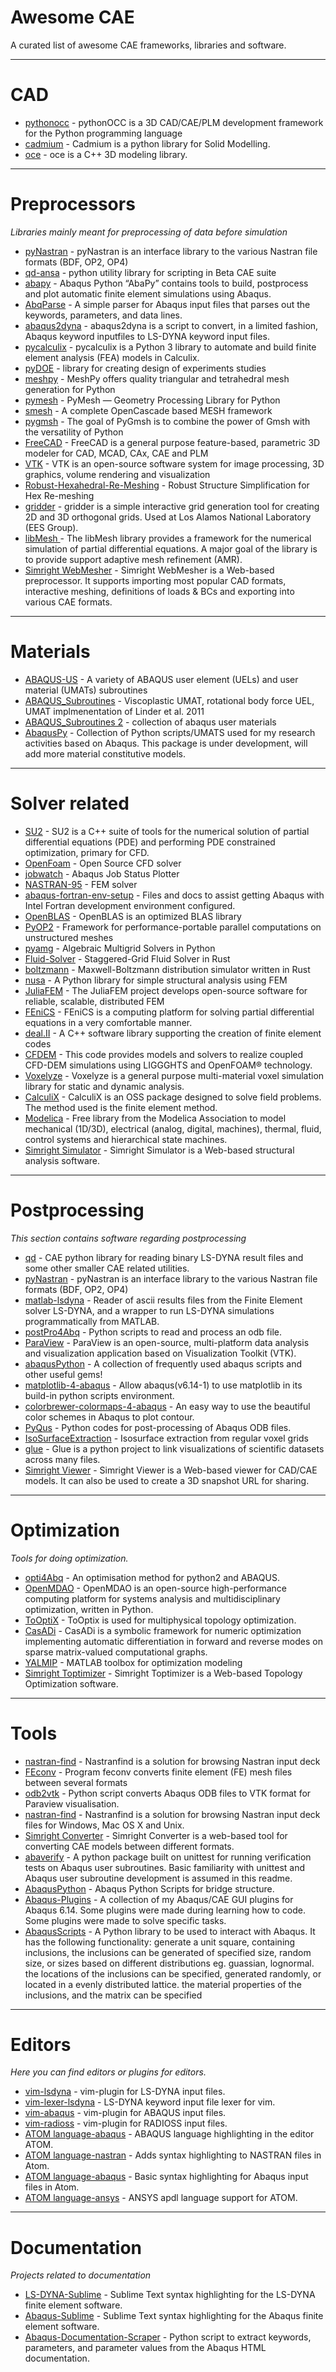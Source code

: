 # Awesome CAE
A curated list of awesome CAE frameworks, libraries and software. 

--------
# CAD

* [pythonocc](https://github.com/tpaviot/pythonocc) - pythonOCC is a 3D CAD/CAE/PLM development framework for the Python programming language
* [cadmium](https://github.com/jay3sh/cadmium) - Cadmium is a python library for Solid Modelling.
* [oce](https://github.com/tpaviot/oce) - oce is a C++ 3D modeling library.


---------------
# Preprocessors

*Libraries mainly meant for preprocessing of data before simulation*

* [pyNastran](https://github.com/SteveDoyle2/pyNastran) - pyNastran is an interface library to the various Nastran file formats (BDF, OP2, OP4)
* [qd-ansa](https://github.com/qd-cae/qd-ansa) - python utility library for scripting in Beta CAE suite
* [abapy](https://github.com/lcharleux/abapy) - Abaqus Python “AbaPy” contains tools to build, postprocess and plot automatic finite element simulations using Abaqus.
* [AbqParse](https://github.com/crmccreary/AbqParse) - A simple parser for Abaqus input files that parses out the keywords, parameters, and data lines.
* [abaqus2dyna](https://github.com/tbhartman/abaqus2dyna) - abaqus2dyna is a script to convert, in a limited fashion, Abaqus keyword inputfiles to LS-DYNA keyword input files.
* [pycalculix](https://github.com/spacether/pycalculix) - pycalculix is a Python 3 library to automate and build finite element analysis (FEA) models in Calculix.
* [pyDOE](https://github.com/tisimst/pyDOE) - library for creating design of experiments studies
* [meshpy](https://mathema.tician.de/software/meshpy) - MeshPy offers quality triangular and tetrahedral mesh generation for Python
* [pymesh](http://pymesh.readthedocs.io/en/latest) - PyMesh — Geometry Processing Library for Python
* [smesh](https://github.com/tpaviot/smesh) - A complete OpenCascade based MESH framework
* [pygmsh](https://github.com/nschloe/pygmsh) - The goal of PyGmsh is to combine the power of Gmsh with the versatility of Python
* [FreeCAD](https://github.com/FreeCAD/FreeCAD) - FreeCAD is a general purpose feature-based, parametric 3D modeler for CAD, MCAD, CAx, CAE and PLM
* [VTK](https://github.com/Kitware/VTK) - VTK is an open-source software system for image processing, 3D graphics, volume rendering and visualization
* [Robust-Hexahedral-Re-Meshing](https://github.com/gaoxifeng/Robust-Hexahedral-Re-Meshing) - Robust Structure Simplification for Hex Re-meshing
* [gridder](https://github.com/lanl/gridder) - gridder is a simple interactive grid generation tool for creating 2D and 3D orthogonal grids. Used at Los Alamos National Laboratory (EES Group). 
* [libMesh ](https://github.com/libMesh/libmesh) - The libMesh library provides a framework for the numerical simulation of partial differential equations. A major goal of the library is to provide support adaptive mesh refinement (AMR).
* [Simright WebMesher](https://www.simright.com/apps/simright-webmesher) - Simright WebMesher is a Web-based preprocessor. It supports importing most popular CAD formats, interactive meshing, definitions of loads & BCs and exporting into various CAE formats.

-----------
# Materials
* [ABAQUS-US](https://github.com/jgomezc1/ABAQUS-US) - A variety of ABAQUS user element (UELs) and user material (UMATs) subroutines 
* [ABAQUS_Subroutines](https://github.com/ALandauer/ABAQUS_Subroutines) - Viscoplastic UMAT, rotational body force UEL, UMAT implmenentation of Linder et al. 2011
* [ABAQUS_Subroutines 2](https://github.com/WeilinDeng/ABAQUS) - collection of abaqus user materials
* [AbaqusPy](https://github.com/youngung/abaqusPy) - Collection of Python scripts/UMATS used for my research activities based on Abaqus. This package is under development, will add more material constitutive models.

----------------
# Solver related 

* [SU2](https://github.com/su2code/SU2) - SU2 is a C++ suite of tools for the numerical solution of partial differential equations (PDE) and performing PDE constrained optimization, primary for CFD.
* [OpenFoam](https://github.com/OpenFOAM?tab=repositories) - Open Source CFD solver
* [jobwatch](https://github.com/jakobgager/jobwatch) - Abaqus Job Status Plotter
* [NASTRAN-95](https://github.com/nasa/NASTRAN-95) - FEM solver
* [abaqus-fortran-env-setup](https://github.com/song2001/abaqus-fortran-env-setup) - Files and docs to assist getting Abaqus with Intel Fortran development environment configured. 
* [OpenBLAS](https://github.com/xianyi/OpenBLAS) - OpenBLAS is an optimized BLAS library
* [PyOP2](https://github.com/OP2/PyOP2) - Framework for performance-portable parallel computations on unstructured meshes
* [pyamg](https://github.com/pyamg/pyamg) - Algebraic Multigrid Solvers in Python
* [Fluid-Solver](https://github.com/seanlth/Fluid-Solver) - Staggered-Grid Fluid Solver in Rust
* [boltzmann](https://github.com/seanlth/boltzmann) - Maxwell-Boltzmann distribution simulator written in Rust
* [nusa](https://github.com/JorgeDeLosSantos/nusa) - A Python library for simple structural analysis using FEM
* [JuliaFEM](https://github.com/JuliaFEM/JuliaFEM.jl) - The JuliaFEM project develops open-source software for reliable, scalable, distributed FEM
* [FEniCS](https://fenicsproject.org/) - FEniCS is a computing platform for solving partial differential equations in a very comfortable manner.
* [deal.II](https://www.dealii.org/) -  A C++ software library supporting the creation of finite element codes
* [CFDEM](https://github.com/CFDEMproject/CFDEMcoupling-PUBLIC) - This code provides models and solvers to realize coupled CFD-DEM simulations using LIGGGHTS and OpenFOAM® technology.
* [Voxelyze](https://github.com/jonhiller/Voxelyze) - Voxelyze is a general purpose multi-material voxel simulation library for static and dynamic analysis.
* [CalculiX](https://github.com/GeneralElectric/CalculiX) - CalculiX is an OSS package designed to solve field problems. The method used is the finite element method.
* [Modelica](https://github.com/modelica/Modelica) - Free library from the Modelica Association to model mechanical (1D/3D), electrical (analog, digital, machines), thermal, fluid, control systems and hierarchical state machines.
* [Simright Simulator](https://www.simright.com/apps/simright-simulator) - Simright Simulator is a Web-based structural analysis software.

----------------
# Postprocessing

*This section contains software regarding postprocessing*

* [qd](https://github.com/qd-cae/qd) - CAE python library for reading binary LS-DYNA result files and some other smaller CAE related utilities.
* [pyNastran](https://github.com/SteveDoyle2/pyNastran) - pyNastran is an interface library to the various Nastran file formats (BDF, OP2, OP4)
* [matlab-lsdyna](https://github.com/svenholcombe/matlab-lsdyna) - Reader of ascii results files from the Finite Element solver LS-DYNA, and a wrapper to run LS-DYNA simulations programmatically from MATLAB.
* [postPro4Abq](https://github.com/Solid-Mechanics/postPro4Abq) - Python scripts to read and process an odb file.
* [ParaView](https://github.com/Kitware/ParaView) - ParaView is an open-source, multi-platform data analysis and visualization application based on Visualization Toolkit (VTK).
* [abaqusPython](https://github.com/quisten/abaqusPython) - A collection of frequently used abaqus scripts and other useful gems! 
* [matplotlib-4-abaqus](https://github.com/Solid-Mechanics/matplotlib-4-abaqus) - Allow abaqus(v6.14-1) to use matplotlib in its build-in python scripts environment.
* [colorbrewer-colormaps-4-abaqus](https://github.com/Solid-Mechanics/colorbrewer-colormaps-4-abaqus) - An easy way to use the beautiful color schemes in Abaqus to plot contour.
* [PyQus](https://github.com/JorgeDeLosSantos/pyqus) - Python codes for post-processing of Abaqus ODB files.
* [IsoSurfaceExtraction](https://github.com/mkazhdan/IsoSurfaceExtraction) - Isosurface extraction from regular voxel grids
* [glue](https://github.com/glue-viz/glue) - Glue is a python project to link visualizations of scientific datasets across many files.
* [Simright Viewer](https://www.simright.com/apps/simright-viewer) - Simright Viewer is a Web-based viewer for CAD/CAE models. It can also be used to create a 3D snapshot URL for sharing. 

--------------
# Optimization

*Tools for doing optimization.*

* [opti4Abq](https://github.com/mengomarlene/opti4Abq) - An optimisation method for python2 and ABAQUS.
* [OpenMDAO](https://github.com/OpenMDAO/OpenMDAO-Framework) - OpenMDAO is an open-source high-performance computing platform for systems analysis and multidisciplinary optimization, written in Python.
* [ToOptiX](https://github.com/ldslpm/ToOptiX) - ToOptix is used for multiphysical topology optimization.
* [CasADi](https://github.com/ldslpm/casadi) - CasADi is a symbolic framework for numeric optimization implementing automatic differentiation in forward and reverse modes on sparse matrix-valued computational graphs.
* [YALMIP](https://github.com/yalmip/YALMIP) - MATLAB toolbox for optimization modeling
* [Simright Toptimizer](https://www.simright.com/apps/simright-toptimizer) - Simright Toptimizer is a Web-based Topology Optimization software.

--------
# Tools

* [nastran-find](https://github.com/setvisible/nastran-find) - Nastranfind is a solution for browsing Nastran input deck
* [FEconv](https://github.com/victorsndvg/FEconv) - Program feconv converts finite element (FE) mesh files between several formats
* [odb2vtk](https://github.com/Liujie-SYSU/odb2vtk) - Python script converts Abaqus ODB files to VTK format for Paraview visualisation.
* [nastran-find](https://github.com/setvisible/nastran-find) - Nastranfind is a solution for browsing Nastran input deck files for Windows, Mac OS X and Unix.
* [Simright Converter](https://www.simright.com/apps/simright-converter) - Simright Converter is a web-based tool for converting CAE models between different formats. 
* [abaverify](https://github.com/hhahyt/abaverify) - A python package built on unittest for running verification tests on Abaqus user subroutines. Basic familiarity with unittest and Abaqus user subroutine development is assumed in this readme.
* [AbaqusPython](https://github.com/zjkl19/AbaqusPython) - Abaqus Python Scripts for bridge structure.
* [Abaqus-Plugins](https://github.com/vis-florum/Abaqus-Plugins) - A collection of my Abaqus/CAE GUI plugins for Abaqus 6.14. Some plugins were made during learning how to code. Some plugins were made to solve specific tasks.
* [AbaqusScripts](https://github.com/claybiockiller/AbaqusScripts) - A Python library to be used to interact with Abaqus. It has the following functionality: generate a unit square, containing inclusions, the inclusions can be generated of specified size, random size, or sizes based on different distributions eg. guassian, lognormal. the locations of the inclusions can be specified, generated randomly, or located in a evenly distributed lattice. the material properties of the inclusions, and the matrix can be specified

---------
# Editors

*Here you can find editors or plugins for editors.*

* [vim-lsdyna](https://github.com/gradzikb/vim-lsdyna) - vim-plugin for LS-DYNA input files.
* [vim-lexer-lsdyna](https://github.com/tbhartman/vim-lexer-lsdyna) - LS-DYNA keyword input file lexer for vim.
* [vim-abaqus](https://github.com/gradzikb/vim-abaqus) - vim-plugin for ABAQUS input files.
* [vim-radioss](https://github.com/gradzikb/vim-radioss) - vim-plugin for RADIOSS input files.
* [ATOM language-abaqus](https://atom.io/packages/language-abaqus) - ABAQUS language highlighting in the editor ATOM.
* [ATOM language-nastran](https://atom.io/packages/language-nastran) - Adds syntax highlighting to NASTRAN files in Atom.
* [ATOM language-abaqus](https://github.com/drwillharrison/language-abaqus) - Basic syntax highlighting for Abaqus input files in Atom.
* [ATOM language-ansys](https://atom.io/packages/language-ansys) - ANSYS apdl language support for ATOM.

---------------
# Documentation

*Projects related to documentation*

* [LS-DYNA-Sublime](https://github.com/bendeaton/LS-DYNA-Sublime) - Sublime Text syntax highlighting for the LS-DYNA finite element software.
* [Abaqus-Sublime](https://github.com/bendeaton/Abaqus-Sublime) - Sublime Text syntax highlighting for the Abaqus finite element software.
* [Abaqus-Documentation-Scraper](https://github.com/bendeaton/Abaqus-Documentation-Scraper) - Python script to extract keywords, parameters, and parameter values from the Abaqus HTML documentation.
